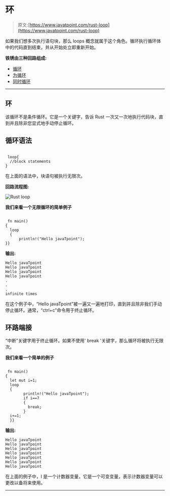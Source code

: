 # 环

> 原文:[https://www.javatpoint.com/rust-loop](https://www.javatpoint.com/rust-loop)

如果我们想多次执行语句块，那么 loops 概念就属于这个角色。循环执行循环体中的代码直到结束，并从开始处立即重新开始。

**铁锈由三种回路组成:**

*   [循环](rust-loop)
*   [为循环](rust-for-loop)
*   [同时循环](rust-while-loop)

* * *

## 环

该循环不是条件循环。它是一个关键字，告诉 Rust 一次又一次地执行代码块，直到并且除非您显式地手动停止循环。

## 循环语法

```

 loop{
  //block statements
}

```

在上面的语法中，块语句被执行无限次。

**回路流程图:**

![Rust loop](../Images/16781762a80cce3ca04243ddb1071a1e.png)

**我们来看一个无限循环的简单例子**

```

 fn main()
{
  loop
  {
      println!("Hello javaTpoint");
}}

```

**输出:**

```
Hello javaTpoint
Hello javaTpoint
Hello javaTpoint
Hello javaTpoint
.
.
.
infinite times 

```

在这个例子中，“Hello javaTpoint”被一遍又一遍地打印，直到并且除非我们手动停止循环。通常，“ctrl+c”命令用于终止循环。

## 环路端接

“中断”关键字用于终止循环。如果不使用' break '关键字，那么循环将被执行无限次。

**我们来看一个简单的例子**

```

 fn main()
{
  let mut i=1;
  loop
  {
        println!("Hello javaTpoint");
        if i==7 
        {
          break;
        }
  i+=1;
  }}

```

**输出:**

```
Hello javaTpoint
Hello javaTpoint
Hello javaTpoint
Hello javaTpoint
Hello javaTpoint
Hello javaTpoint
Hello javaTpoint

```

在上面的例子中，I 是一个计数器变量，它是一个可变变量，表示计数器变量可以更改以备将来使用。

* * *